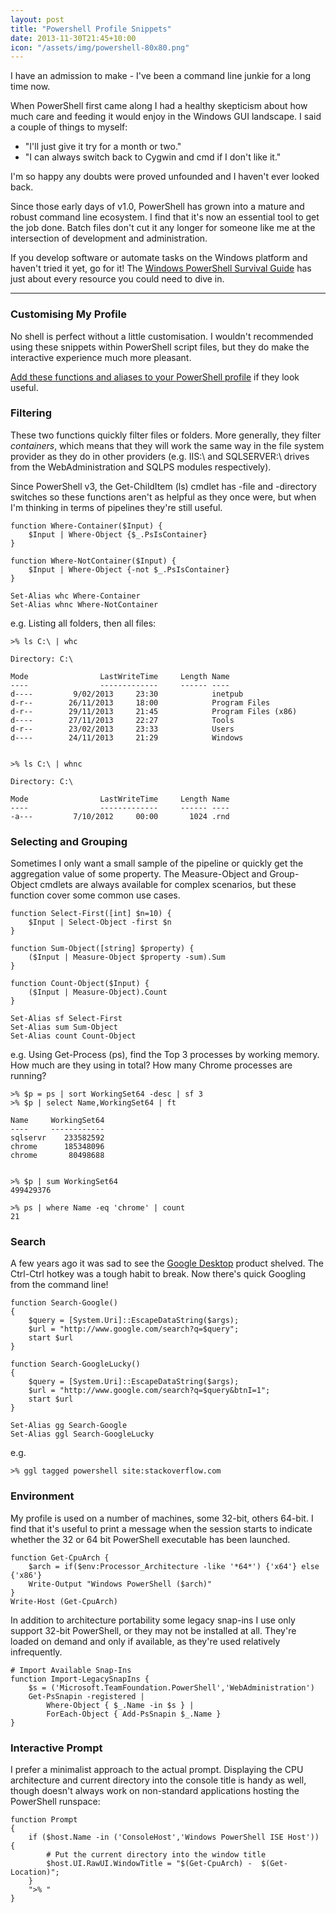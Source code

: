 ```yaml
--- 
layout: post
title: "Powershell Profile Snippets"
date: 2013-11-30T21:45+10:00
icon: "/assets/img/powershell-80x80.png"
---
```


I have an admission to make - I've been a command line junkie for a long time now.
<!--more-->
When PowerShell first came along I had a healthy skepticism about how much care and feeding it would enjoy in the Windows GUI landscape. I said a couple of things to myself:

- "I'll just give it try for a month or two."
- "I can always switch back to Cygwin and cmd if I don't like it."

I'm so happy any doubts were proved unfounded and I haven't ever looked back.

Since those early days of v1.0, PowerShell has grown into a mature and robust command line ecosystem. I find that it's now an essential tool to get the job done. Batch files don't cut it any longer for someone like me at the intersection of development and administration.

If you develop software or automate tasks on the Windows platform and haven't tried it yet, go for it!
The [Windows PowerShell Survival Guide](http://social.technet.microsoft.com/wiki/contents/articles/183.windows-powershell-survival-guide.aspx) has just about every resource you could need to dive in.

----------

### Customising My Profile
No shell is perfect without a little customisation. I wouldn't recommended using these snippets within PowerShell script files, but they do make the interactive experience much more pleasant.

[Add these functions and aliases to your PowerShell profile](http://www.howtogeek.com/50236/) if they look useful.

### Filtering
These two functions quickly filter files or folders. More generally, they filter *containers*, which means that they will work the same way in the file system provider as they do in other providers (e.g. IIS:\ and SQLSERVER:\ drives from the WebAdministration and SQLPS modules respectively).

Since PowerShell v3, the Get-ChildItem (ls) cmdlet has -file and -directory switches so these functions aren't as helpful as they once were, but when I'm thinking in terms of pipelines they're still useful.

    function Where-Container($Input) { 
        $Input | Where-Object {$_.PsIsContainer} 
    }

    function Where-NotContainer($Input) {
        $Input | Where-Object {-not $_.PsIsContainer}
    }
	
	Set-Alias whc Where-Container
	Set-Alias whnc Where-NotContainer

e.g. Listing all folders, then all files:
	
	>% ls C:\ | whc

    Directory: C:\

	Mode                LastWriteTime     Length Name
	----                -------------     ------ ----
	d----         9/02/2013     23:30            inetpub
	d-r--        26/11/2013     18:00            Program Files
	d-r--        29/11/2013     21:45            Program Files (x86)
	d----        27/11/2013     22:27            Tools
	d-r--        23/02/2013     23:33            Users
	d----        24/11/2013     21:29            Windows


	>% ls C:\ | whnc

    Directory: C:\

	Mode                LastWriteTime     Length Name
	----                -------------     ------ ----
	-a---         7/10/2012     00:00       1024 .rnd

### Selecting and Grouping
Sometimes I only want a small sample of the pipeline or quickly get the aggregation value of some property. The Measure-Object and Group-Object cmdlets are always available for complex scenarios, but these function cover some common use cases.

	function Select-First([int] $n=10) {
	    $Input | Select-Object -first $n
	}
	
	function Sum-Object([string] $property) {
	    ($Input | Measure-Object $property -sum).Sum
	}
	
	function Count-Object($Input) {
		($Input | Measure-Object).Count
	}

	Set-Alias sf Select-First
	Set-Alias sum Sum-Object
	Set-Alias count Count-Object

e.g. Using Get-Process (ps), find the Top 3 processes by working memory. How much are they using in total? How many Chrome processes are running?

	>% $p = ps | sort WorkingSet64 -desc | sf 3
	>% $p | select Name,WorkingSet64 | ft

	Name     WorkingSet64
	----     ------------
	sqlservr    233582592
	chrome      185348096
	chrome       80498688
	

	>% $p | sum WorkingSet64
	499429376

    >% ps | where Name -eq 'chrome' | count
    21


### Search
A few years ago it was sad to see the [Google Desktop](http://en.wikipedia.org/wiki/Google_Desktop) product shelved. The Ctrl-Ctrl hotkey was a tough habit to break. Now there's quick Googling from the command line!

	function Search-Google()
	{
	    $query = [System.Uri]::EscapeDataString($args);
	    $url = "http://www.google.com/search?q=$query";
	    start $url
	}
	
	function Search-GoogleLucky()
	{
	    $query = [System.Uri]::EscapeDataString($args); 
	    $url = "http://www.google.com/search?q=$query&btnI=1"; 
	    start $url
	}

    Set-Alias gg Search-Google
    Set-Alias ggl Search-GoogleLucky

e.g. 

	>% ggl tagged powershell site:stackoverflow.com


### Environment
My profile is used on a number of machines, some 32-bit, others 64-bit. I find that it's useful to print a message when the session starts to indicate whether the 32 or 64 bit PowerShell executable has been launched.

	function Get-CpuArch {
	    $arch = if($env:Processor_Architecture -like '*64*') {'x64'} else {'x86'}
	    Write-Output "Windows PowerShell ($arch)"
	}
	Write-Host (Get-CpuArch)

In addition to architecture portability some legacy snap-ins I use only support 32-bit PowerShell, or they may not be installed at all. They're loaded on demand and only if available, as they're used relatively infrequently.

	# Import Available Snap-Ins
	function Import-LegacySnapIns {
		$s = ('Microsoft.TeamFoundation.PowerShell','WebAdministration')
		Get-PsSnapin -registered | 
	    	Where-Object { $_.Name -in $s } |
    		ForEach-Object { Add-PsSnapin $_.Name }
	}


### Interactive Prompt
I prefer a minimalist approach to the actual prompt. Displaying the CPU architecture and current directory into the console title is handy as well, though doesn't always work on non-standard applications hosting the PowerShell runspace:

	function Prompt 
	{
	    if ($host.Name -in ('ConsoleHost','Windows PowerShell ISE Host')) {
	        # Put the current directory into the window title
	        $host.UI.RawUI.WindowTitle = "$(Get-CpuArch) -  $(Get-Location)"; 
	    }
	    ">% "
	}

